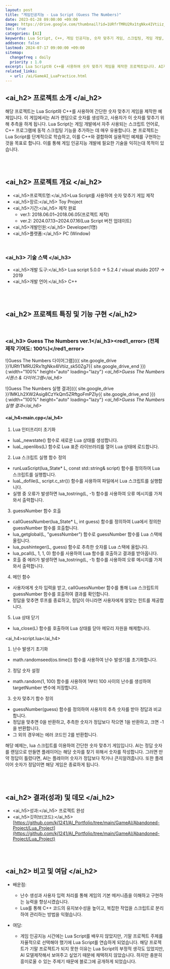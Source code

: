 ```yaml
---
layout: post
title: "게임인공지능 - Lua Script (Guess The Numbers)"
date: 2023-01-28 09:00:00 +09:00
image: https://drive.google.com/thumbnail?id=1URfrTMRU2Rx1tgNkx4IVtiiz_sk50Zg7
toc: true
categories: [AI]
keywords: Lua Script, C++, 게임 인공지능, 숫자 맞추기 게임, 스크립팅, 게임 개발, 프로그래밍 연습, AI, 스크립트 언어, Lua for C++, 인공지능 프로젝트
addsence: false
lastmod: 2024-07-17 09:00:00 +09:00
sitemap:
  changefreq : daily
  priority : 1.0
excerpt: Lua Script와 C++를 사용하여 숫자 맞추기 게임을 제작한 프로젝트입니다. AI가 랜덤 숫자를 생성하고, 사용자가 이를 맞추는 과정을 통해 동적 스크립팅과 게임 메커니즘을 학습할 수 있습니다.
related_links:
  - url: /ai/GameAI_LuaPractice.html
---
```


## <ai_h2> 프로젝트 소개 </ai_h2>

해당 프로젝트는 Lua Script와 C++를 사용하여 간단한 숫자 맞추기 게임을 제작한 예제입니다. 이 게임에서는 AI가 랜덤으로 숫자를 생성하고, 사용자가 이 숫자를 맞추기 위해 추측을 하게 됩니다. Lua Script는 게임 개발에서 자주 사용되는 스크립트 언어로, C++ 프로그램에 동적 스크립팅 기능을 추가하는 데 매우 유용합니다. 본 프로젝트는 Lua Script를 단계적으로 학습하고, 이를 C++와 결합하여 실용적인 예제를 구현하는 것을 목표로 합니다. 이를 통해 게임 인공지능 개발에 필요한 기술을 익히는대 목적이 있습니다.

<br>
<br>

## <ai_h2> 프로젝트 개요 </ai_h2>

- <span><ai_h5>프로젝트명:</ai_h5>Lua Script를 사용하여 숫자 맞추기 게임 제작 </span>
- <span><ai_h5>장르:</ai_h5> Toy Project</span>
- <span><ai_h5>기간:</ai_h5> 제작 완료</span>
    - ver.1: 2018.06.01~2018.06.05(프로젝트 제작)
    - ver.2: 2024.07.13~2024.07.16(Lua Script 버전 업데이트)
- <span><ai_h5>개발인원:</ai_h5> Developer(1명)</span>
- <span><ai_h5>플랫폼:</ai_h5> PC (Window)</span>

<br>

### <ai_h3> 기술 스택 </ai_h3>

- <span><ai_h5>개발 도구:</ai_h5> Lua script 5.0.0 → 5.2.4 / visual stuido 2017 → 2019 </span>
- <span><ai_h5>개발 언어:</ai_h5> C++ </span>

<br>
<br>

## <ai_h2> 프로젝트 특징 및 기능 구현 </ai_h2>



<br>

### <ai_h3> Guess The Numbers ver.1</ai_h3><red1_error> (전체 제작 기여도: 100%)</red1_error>

![Guess The Numbers 다이어그램]({{ site.google_drive }}1URfrTMRU2Rx1tgNkx4IVtiiz_sk50Zg7{{ site.google_drive_end }}){:width="100%" height="auto" loading="lazy"}
*<ai_h6>Guess The Numbers 시퀀스 & 다이어그램</ai_h6>* 

![Guess The Numbers 실행 결과]({{ site.google_drive }}1MKLh2XW2Asig8CzYkQm5ZRftgoFmPZIy{{ site.google_drive_end }}){:width="100%" height="auto" loading="lazy"}
*<ai_h6>Guess The Numbers 실행 결과</ai_h6>* 

#### <ai_h4>main.cpp</ai_h4>

1. Lua 인터프리터 초기화
  - luaL_newstate() 함수로 새로운 Lua 상태를 생성합니다.
  - luaL_openlibs(L) 함수로 Lua 표준 라이브러리를 열어 Lua 상태에 로드합니다.

2. Lua 스크립트 실행 함수 정의
  - runLuaScript(lua_State* L, const std::string& script) 함수를 정의하여 Lua 스크립트를 실행합니다.
  - luaL_dofile(L, script.c_str()) 함수를 사용하여 파일에서 Lua 스크립트를 실행합니다.
  - 실행 중 오류가 발생하면 lua_tostring(L, -1) 함수를 사용하여 오류 메시지를 가져와서 출력합니다.

3. guessNumber 함수 호출
  - callGuessNumber(lua_State* L, int guess) 함수를 정의하여 Lua에서 정의한 guessNumber 함수를 호출합니다.
  - lua_getglobal(L, "guessNumber") 함수로 guessNumber 함수를 Lua 스택에 올립니다.
  - lua_pushinteger(L, guess) 함수로 추측한 숫자를 Lua 스택에 올립니다.
  - lua_pcall(L, 1, 1, 0) 함수를 사용하여 Lua 함수를 호출하고 결과를 받아옵니다.
  - 호출 중 에러가 발생하면 lua_tostring(L, -1) 함수를 사용하여 오류 메시지를 가져와서 출력합니다.

4. 메인 함수
  - 사용자에게 숫자 입력을 받고, callGuessNumber 함수를 통해 Lua 스크립트의 guessNumber 함수를 호출하여 결과를 확인합니다.
  - 정답을 맞추면 루프를 종료하고, 정답이 아니라면 사용자에게 알맞는 힌트를 제공합니다.

5. Lua 상태 닫기
  - lua_close(L) 함수를 호출하여 Lua 상태를 닫아 메모리 자원을 해제합니다.

<ai_h4>script.lua</ai_h4>

1. 난수 발생기 초기화
  - math.randomseed(os.time()) 함수를 사용하여 난수 발생기를 초기화합니다.

2. 정답 숫자 설정
  - math.random(1, 100) 함수를 사용하여 1부터 100 사이의 난수를 생성하여 targetNumber 변수에 저장합니다.

3. 숫자 맞추기 함수 정의
  - guessNumber(guess) 함수를 정의하여 사용자의 추측 숫자를 받아 정답과 비교합니다.
  - 정답을 맞추면 0을 반환하고, 추측한 숫자가 정답보다 작으면 1을 반환하고, 크면 -1을 반환합니다.
  - 그 외의 경우에는 에러 코드인 2를 반환합니다.

해당 예제는, lua 스크립트를 이용하여 간단한 숫자 맞추기 게임입니다. AI는 정답 숫자를 랜덤으로 만들면 플레이어는 해당 숫자를 찾기 위해서 숫자를 작성합니다. 그러면 만약 정답이 틀렸다면, AI는 플레이어 숫자가 정답보다 작거나 큰지알려줍니다. 또한 플레이어 숫자가 정답이면 해당 게임은 종료하게 됩니다.

<br>
<br>

## <ai_h2> 결과(성과) 및 데모 </ai_h2>

- <span><ai_h5>성과:</ai_h5> 프로젝트 완성 </span>
- <span><ai_h5>깃허브(코드):</ai_h5> [https://github.com/kj1241/AI_Portfolio/tree/main/GameAI/Abandoned-Project/Lua_Project](https://github.com/kj1241/AI_Portfolio/tree/main/GameAI/Abandoned-Project/Lua_Project)</span>

<br>
<br>

## <ai_h2> 비고 및 여담 </ai_h2>

- 배운점:
  - 난수 생성과 사용자 입력 처리를 통해 게임의 기본 메커니즘을 이해하고 구현하는 능력을 향상시켰습니다.
  - Lua를 통해 C++ 코드의 유지보수성을 높이고, 복잡한 작업을 스크립트로 분리하여 관리하는 방법을 익혔습니다.
    
- 여담:
  - 게임 인공지능 시간에는 Lua Script를 배우지 않았지만, 기말 프로젝트 주제를 자율적으로 선택해야 했기에 Lua Script를 연습하게 되었습니다. 해당 프로젝트가 기말 프로젝트가 되지 못한 이유는 Lua Script의 부정적 생각도 있었지만, AI 모델제작해서 보여주고 싶었기 때문에 채택하지 않았습니다. 하지만 충분히 흥미로울 수 있는 주제기 때문에 블로그에 공개하게 되었습니다.